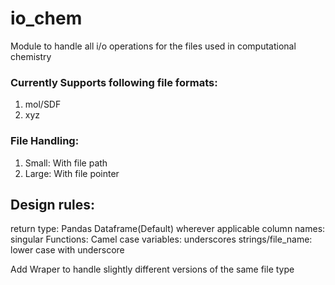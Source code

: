 # io_chem
Module to handle all i/o operations for the files used in computational chemistry
### Currently Supports following file formats:
1. mol/SDF
2. xyz

### File Handling:
1. Small: With file path
2. Large: With file pointer

## Design rules:
return type: Pandas Dataframe(Default)  wherever applicable
column names: singular
Functions: Camel case
variables: underscores
strings/file_name: lower case with underscore

Add Wraper to handle slightly different versions of the same file type
